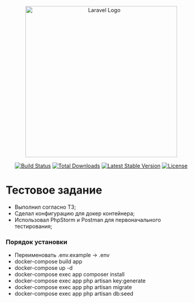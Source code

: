 <p align="center"><a href="https://laravel.com" target="_blank"><img src="https://raw.githubusercontent.com/laravel/art/master/logo-lockup/5%20SVG/2%20CMYK/1%20Full%20Color/laravel-logolockup-cmyk-red.svg" width="400" alt="Laravel Logo"></a></p>

<p align="center">
<a href="https://github.com/laravel/framework/actions"><img src="https://github.com/laravel/framework/workflows/tests/badge.svg" alt="Build Status"></a>
<a href="https://packagist.org/packages/laravel/framework"><img src="https://img.shields.io/packagist/dt/laravel/framework" alt="Total Downloads"></a>
<a href="https://packagist.org/packages/laravel/framework"><img src="https://img.shields.io/packagist/v/laravel/framework" alt="Latest Stable Version"></a>
<a href="https://packagist.org/packages/laravel/framework"><img src="https://img.shields.io/packagist/l/laravel/framework" alt="License"></a>
</p>

# Тестовое задание

- Выполнил согласно ТЗ;
- Сделал конфигурацию для докер контейнера;
- Использовал PhpStorm и Postman для первоначального тестирования;

### Порядок установки

- Переименовать .env.example -> .env
- docker-compose build app
- docker-compose up -d
- docker-compose exec app composer install
- docker-compose exec app php artisan key:generate
- docker-compose exec app php artisan migrate
- docker-compose exec app php artisan db:seed
